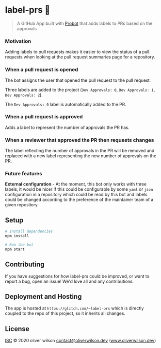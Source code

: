 # label-prs 🤖

> A GitHub App built with [Probot](https://github.com/probot/probot) that adds labels to PRs based on the approvals

### Motivation
Adding labels to pull requests makes it easier to view the status of a pull requests when looking at the pull request summaries page for a repository.

### When a pull request is opened
The bot assigns the user that opened the pull request to the pull request.

Three labels are added to the project (`Dev Approvals: 0`, `Dev Approvals: 1`, `Dev Approvals: 2`).

The `Dev Approvals: 0` label is automatically added to the PR.

### When a pull request is approved
Adds a label to represent the number of approvals the PR has.

### When a reviewer that approved the PR then requests changes
The label reflecting the number of approvals in the PR will be removed and replaced with a new label representing the new number of approvals on the PR. 

### Future features
**External configuration** - At the moment, this bot only works with three labels, it would be nicer if this could be configurable by some `yaml` or `json` configuration in a repository which could be read by this bot and labels could be changed according to the preference of the maintainer team of a given repository.

## Setup

```sh
# Install dependencies
npm install

# Run the bot
npm start
```

## Contributing

If you have suggestions for how label-prs could be improved, or want to report a bug, open an issue! We'd love all and any contributions.

## Deployment and Hosting
The app is hosted at `https://glitch.com/~label-prs` which is directly coupled to the repo of this project, so it inherits all changes.

## License

[ISC](LICENSE) © 2020 oliver wilson <contact@oliverwilson.dev> (www.oliverwilson.dev)
